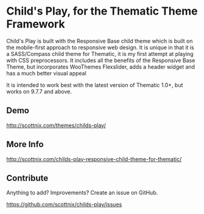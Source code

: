 Child's Play, for the Thematic Theme Framework
===============

Child's Play is built with the Responsive Base child theme which is built on the mobile-first approach to responsive web design. It is unique in that it is a SASS/Compass child theme for Thematic, it is my first attempt at playing with CSS preprocessors. It includes all the benefits of the Responsive Base Theme, but incorporates WooThemes Flexslider, adds a header widget and has a much better visual appeal

It is intended to work best with the latest version of Thematic 1.0+, but works on 9.7.7 and above.

Demo
-------------

http://scottnix.com/themes/childs-play/

More Info
-------------

http://scottnix.com/childs-play-responsive-child-theme-for-thematic/

Contribute
--------------

Anything to add? Improvements? Create an issue on GitHub.

https://github.com/scottnix/childs-play/issues